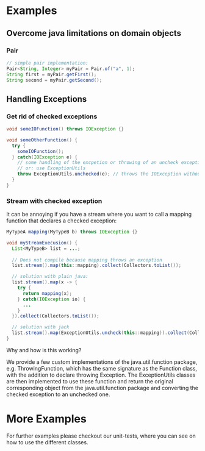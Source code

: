 # Examples

## Overcome java limitations on domain objects

### Pair

```java
// simple pair implementation:
Pair<String, Integer> myPair = Pair.of("a", 1);
String first = myPair.getFirst();
String second = myPair.getSecond();
```

## Handling Exceptions

### Get rid of checked exceptions

```java
void someIOFunction() throws IOException {}

void someOtherFunction() {
  try {
    someIOFunction();
  } catch(IOException e) {
    // some handling of the excpetion or throwing of an uncheck exception necessary here.
    // or: use ExceptionUtils
    throw ExceptionUtils.unchecked(e); // throws the IOException without the need to declare it to the function header.
  }
}
```

### Stream with checked exception

It can be annoying if you have a stream where you want to call a mapping function that declares a checked exception:

```java
MyTypeA mapping(MyTypeB b) throws IOException {}

void myStreamExecusion() {
  List<MyTypeB> list = ...;
  
  // Does not compile because mapping throws an exception
  list.stream().map(this::mapping).collect(Collectors.toList()); 

  // solution with plain java:
  list.stream().map(x -> {
    try {
      return mapping(x);
    } catch(IOException io) {
      ...
    }
  }).collect(Collectors.toList());

  // solution with jack
  list.stream().map(ExceptionUtils.uncheck(this::mapping)).collect(Collectors.toList());
}
```

Why and how is this working?

We provide a few custom implementations of the java.util.function package, e.g. ThrowingFunction, which has the same
signature as the Function class, with the addition to declare throwing Exception. The ExceptionUtils classes are then
implemented to use these function and return the original corresponding object from the java.util.function package and
converting the checked exception to an unchecked one.

# More Examples

For further examples please checkout our unit-tests, where you can see on how to use the different classes.